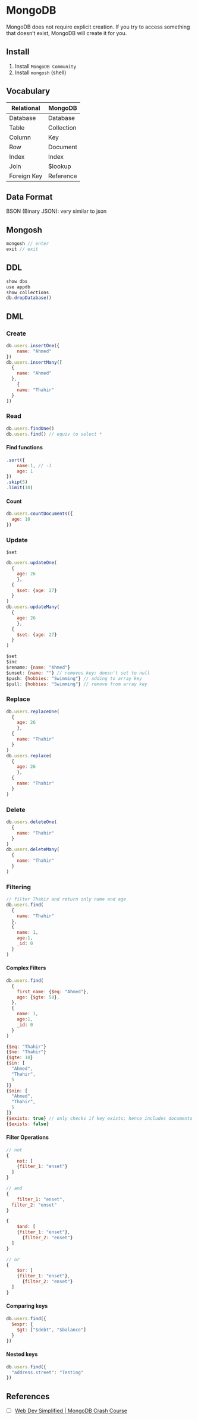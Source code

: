# MongoDB

MongoDB does not require explicit creation. If you try to access something that doesn’t exist, MongoDB will create it for you.

## Install 

1. Install `MongoDB Community`
2. Install `mongosh` (shell)

## Vocabulary

| Relational  | MongoDB    |
| ----------- | ---------- |
| Database    | Database   |
| Table       | Collection |
| Column      | Key        |
| Row         | Document   |
| Index       | Index      |
| Join        | $lookup    |
| Foreign Key | Reference  |

## Data Format

BSON (Binary JSON): very similar to json

## Mongosh

```js
mongosh // enter
exit // exit
```

## DDL

```js
show dbs
use appdb
show collections
db.dropDatabase()
```

## DML

### Create

```js
db.users.insertOne({
	name: "Ahmed"
})
db.users.insertMany([
  {
    name: "Ahmed"
  },
    {
    name: "Thahir"
  }
])
```

### Read

```js
db.users.findOne()
db.users.find() // equiv to select *
```

#### Find functions

```js
.sort({
	name:1, // -1
	age: 1
})
.skip(5)
.limit(10)
```

#### Count

```js
db.users.countDocuments({
  age: 10
})
```

### Update

`$set`

```js
db.users.updateOne(
  {
  	age: 26
	},
  {
    $set: {age: 27}
  }
)
db.users.updateMany(
  {
  	age: 26
	},
  {
    $set: {age: 27}
  }
)
```

```js
$set
$inc
$rename: {name: "Ahmed"}
$unset: {name: ""} // removes key; doesn't set to null
$push: {hobbies: "Swimming"} // adding to array key
$pull: {hobbies: "Swimming"} // remove from array key
```

### Replace

```js
db.users.replaceOne(
  {
  	age: 26
	},
  {
    name: "Thahir"
  }
)
db.users.replace(
  {
  	age: 26
	},
  {
    name: "Thahir"
  }
)
```

### Delete

```js
db.users.deleteOne(
  {
    name: "Thahir"
  }
)
db.users.deleteMany(
  {
    name: "Thahir"
  }
)
```

### Filtering

```js
// filter Thahir and return only name and age
db.users.find(
  {
    name: "Thahir"
  },
  {
    name: 1,
    age:1,
    _id: 0
  }
)
```

#### Complex Filters

```js
db.users.find(
  {
    first_name: {$eq: "Ahmed"},
    age: {$gte: 50},
  },
  {
    name: 1,
    age:1,
    _id: 0
  }
)
```

```js
{$eq: "Thahir"}
{$ne: "Thahir"}
{$gte: 10}
{$in: [
  "Ahmed",
  "Thahir",
  5
]}
{$nin: [
  "Ahmed",
  "Thahir",
  5
]}
{$exists: true} // only checks if key exists; hence includes documents with null
{$exists: false}
```

#### Filter Operations

```js
// not
{
	not: [
    {filter_1: "enset"}
  ]
}

// and
{
	filter_1: "enset",
  filter_2: "enset"
}

{
	$and: [
    {filter_1: "enset"},
	  {filter_2: "enset"}
  ]
}

// or
{
	$or: [
    {filter_1: "enset"},
	  {filter_2: "enset"}
  ]
}
```

#### Comparing keys

```js
db.users.find({
  $expr: {
    $gt: ["$debt", "$balance"]
  }
})
```

#### Nested keys

```js
db.users.find({
  "address.street": "Testing"
})
```

### 

## References

- [ ] [Web Dev Simplified | MongoDB Crash Course](https://www.youtube.com/watch?v=ofme2o29ngU)
